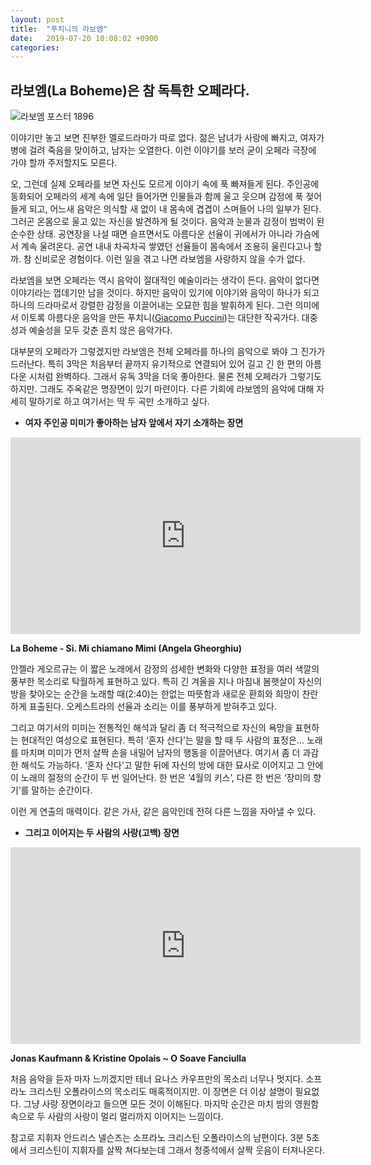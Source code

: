```yaml
---
layout: post
title:  "푸치니의 라보엠"
date:   2019-07-20 10:08:02 +0900
categories: 
---
```

##  라보엠(La Boheme)은 참 독특한 오페라다.



![라보엠 포스터 1896](https://upload.wikimedia.org/wikipedia/commons/thumb/7/70/La_Boheme_poster_by_Hohenstein.PNG/520px-La_Boheme_poster_by_Hohenstein.PNG)



이야기만 놓고 보면 진부한 멜로드라마가 따로 없다. 젊은 남녀가 사랑에 빠지고, 여자가 병에 걸려 죽음을 맞이하고, 남자는 오열한다. 이런 이야기를 보러 굳이 오페라 극장에 가야 할까 주저할지도 모른다. 

오, 그런데 실제 오페라를 보면 자신도 모르게 이야기 속에 푹 빠져들게 된다. 주인공에 동화되어 오페라의 세계 속에 일단 들어가면 인물들과 함께 울고 웃으며 감정에 푹 젖어들게 되고, 어느새 음악은 의식할 새 없이 내 몸속에 겹겹이 스며들어 나의 일부가 된다. 그러곤 온몸으로 울고 있는 자신을 발견하게 될 것이다. 음악과 눈물과 감정이 범벅이 된 순수한 상태. 공연장을 나설 때면 슬프면서도 아름다운 선율이 귀에서가 아니라 가슴에서 계속 울려온다. 공연 내내 차곡차곡 쌓였던 선율들이 몸속에서 조용히 울린다고나 할까. 참 신비로운 경험이다. 이런 일을 겪고 나면 라보엠을 사랑하지 않을 수가 없다. 

라보엠을 보면 오페라는 역시 음악이 절대적인 예술이라는 생각이 든다. 음악이 없다면 이야기라는 껍데기만 남을 것이다. 하지만 음악이 있기에 이야기와 음악이 하나가 되고 하나의 드라마로서 강렬한 감정을 이끌어내는 오묘한 힘을 발휘하게 된다. 그런 의미에서 이토록 아름다운 음악을 만든 푸치니([Giacomo Puccini](https://en.wikipedia.org/wiki/Giacomo_Puccini))는 대단한 작곡가다. 대중성과 예술성을 모두 갖춘 흔치 않은 음악가다. 

대부분의 오페라가 그렇겠지만 라보엠은 전체 오페라를 하나의 음악으로 봐야 그 진가가 드러난다. 특히 3막은 처음부터 끝까지 유기적으로 연결되어 있어 길고 긴 한 편의 아름다운 시처럼 완벽하다. 그래서 유독 3막을 더욱 좋아한다. 물론 전체 오페라가 그렇기도 하지만. 그래도 주옥같은 명장면이 있기 마련이다. 다른 기회에 라보엠의 음악에 대해 자세히 말하기로 하고 여기서는 딱 두 곡만 소개하고 싶다. 

* **여자 주인공 미미가 좋아하는 남자 앞에서 자기 소개하는 장면** 

<iframe width="560" height="315" src="https://www.youtube.com/embed/m0nSKRbQ2_g" frameborder="0" allow="accelerometer; autoplay; encrypted-media; gyroscope; picture-in-picture" allowfullscreen></iframe>

**La Boheme - Si. Mi chiamano Mimi (Angela Gheorghiu)**

안젤라 게오르규는 이 짧은 노래에서 감정의 섬세한 변화와 다양한 표정을 여러 색깔의 풍부한 목소리로 탁월하게 표현하고 있다. 특히 긴 겨울을 지나 마침내 봄햇살이 자신의 방을 찾아오는 순간을 노래할 때(2:40)는 한없는 따뜻함과 새로운 환희와 희망이 찬란하게 표출된다. 오케스트라의 선율과 소리는 이를 풍부하게 받혀주고 있다. 

그리고 여기서의 미미는 전통적인 해석과 달리 좀 더 적극적으로 자신의 욕망을 표현하는 현대적인 여성으로 표현된다. 특히 ‘혼자 산다’는 말을 할 때 두 사람의 표정은... 노래를 마치며 미미가 먼저 살짝 손을 내밀어 남자의 행동을 이끌어낸다. 여기서 좀 더 과감한 해석도 가능하다. ‘혼자 산다’고 말한 뒤에 자신의 방에 대한 묘사로 이어지고 그 안에 이 노래의 절정의 순간이 두 번 일어난다. 한 번은 ‘4월의 키스’, 다른 한 번은 ‘장미의 향기’를 말하는 순간이다. 

이런 게 연출의 매력이다. 같은 가사, 같은 음악인데 전혀 다른 느낌을 자아낼 수 있다. 

* **그리고 이어지는 두 사람의 사랑(고백) 장면** 

<iframe width="560" height="315" src="https://www.youtube.com/embed/1zjDh0Hkb3E" frameborder="0" allow="accelerometer; autoplay; encrypted-media; gyroscope; picture-in-picture" allowfullscreen></iframe>

**Jonas Kaufmann & Kristine Opolais ~ O Soave Fanciulla**

처음 음악을 듣자 마자 느끼겠지만 테너 요나스 카우프만의 목소리 너무나 멋지다. 소프라노 크리스틴 오폴라이스의 목소리도 매혹적이지만. 이 장면은 더 이상 설명이 필요없다. 그냥 사랑 장면이라고 들으면 모든 것이 이해된다. 마지막 순간은 마치 밤의 영원함 속으로 두 사람의 사랑이 멀리 멀리까지 이어지는 느낌이다. 

참고로 지휘자 안드리스 넬슨즈는 소프라노 크리스틴 오폴라이스의 남편이다. 3분 5초에서 크리스틴이 지휘자를 살짝 쳐다보는데 그래서 청중석에서 살짝 웃음이 터져나온다. 





